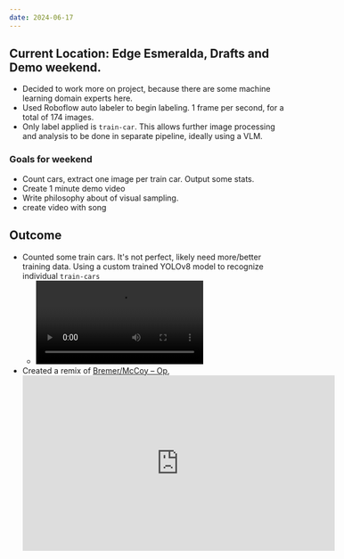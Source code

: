 ```yaml
---
date: 2024-06-17
---
```


## Current Location: Edge Esmeralda, Drafts and Demo weekend.
- Decided to work more on project, because there are some machine learning domain experts here.
- Used Roboflow auto labeler to begin labeling. 1 frame per second, for a total of 174 images. 
- Only label applied is `train-car`. This allows further image processing and analysis to be done in separate pipeline, ideally using a VLM.

### Goals for weekend
- Count cars, extract one image per train car. Output some stats.
- Create 1 minute demo video
- Write philosophy about of visual sampling.
- create video with song

## Outcome
- Counted some train cars. It's not perfect, likely need more/better training data. Using a custom trained YOLOv8 model to recognize individual `train-cars`
	- ![](annotated_output_video%201.mov)
- Created a remix of [Bremer/McCoy – Op](https://www.youtube.com/watch?v=gdJwssRvnzs),
	<iframe width="560" height="315" src="https://www.youtube.com/embed/pE8eoSjcZBA?si=mOFexNnDjez4oFQu" title="YouTube video player" frameborder="0" allow="accelerometer; autoplay; clipboard-write; encrypted-media; gyroscope; picture-in-picture; web-share" referrerpolicy="strict-origin-when-cross-origin" allowfullscreen></iframe>
	
